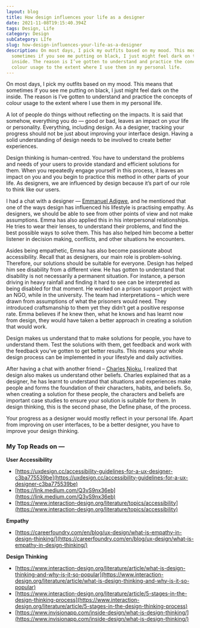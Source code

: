 ```yaml
---
layout: blog
title: How design influences your life as a designer
date: 2021-11-08T19:15:40.394Z
tags: Design, Life
category: Design
subCategory: LIfe
slug: how-design-influences-your-life-as-a-designer
description: On most days, I pick my outfits based on my mood. This means that
  sometimes if you see me putting on black, I just might feel dark on the
  inside. The reason is I’ve gotten to understand and practice the concepts of
  colour usage to the extent where I use them in my personal life.
---
```

On most days, I pick my outfits based on my mood. This means that sometimes if you see me putting on black, I just might feel dark on the inside. The reason is I’ve gotten to understand and practice the concepts of colour usage to the extent where I use them in my personal life. 

A lot of people do things without reflecting on the impacts. It is said that somehow, everything you do — good or bad, leaves an impact on your life or personality. Everything, including design. As a designer, tracking your progress should not be just about improving your interface design. Having a solid understanding of design needs to be involved to create better experiences. 

Design thinking is human-centred. You have to understand the problems and needs of your users to provide standard and efficient solutions for them. When you repeatedly engage yourself in this process, it leaves an impact on you and you begin to practice this method in other parts of your life. As designers, we are influenced by design because it’s part of our role to think like our users.

I had a chat with a designer — [Emmanuel Adigwe](http://www.Twitter.com/EmmanuelCAdigwe), and he mentioned that one of the ways design has influenced his lifestyle is practising empathy. As designers, we should be able to see from other points of view and not make assumptions. Emma has also applied this in his interpersonal relationships. He tries to wear their lenses, to understand their problems, and find the best possible ways to solve them. This has also helped him become a better listener in decision making, conflicts, and other situations he encounters. 

Asides being empathetic, Emma has also become passionate about accessibility. Recall that as designers, our main role is problem-solving. Therefore, our solutions should be suitable for everyone. Design has helped him see disability from a different view. He has gotten to understand that disability is not necessarily a permanent situation. For instance, a person driving in heavy rainfall and finding it hard to see can be interpreted as being disabled for that moment. He worked on a prison support project with an NGO, while in the university. The team had interpretations – which were drawn from assumptions of what the prisoners would need. They introduced craftsmanship to them yet they didn’t get a positive response rate. Emma believes if he knew then, what he knows and has learnt now from design, they would have taken a better approach in creating a solution that would work.

Design makes us understand that to make solutions for people, you have to understand them. Test the solutions with them, get feedback and work with the feedback you’ve gotten to get better results. This means your whole design process can be implemented in your lifestyle and daily activities. 

After having a chat with another friend – [Charles Njoku](http://www.Twitter.com/madebycharles), I realized that design also makes us understand other beliefs. Charles explained that as a designer, he has learnt to understand that situations and experiences make people and forms the foundation of their characters, habits, and beliefs. So, when creating a solution for these people, the characters and beliefs are important case studies to ensure your solution is suitable for them. In design thinking, this is the second phase, the Define phase, of the process. 

Your progress as a designer would mostly reflect in your personal life. Apart from improving on user interfaces, to be a better designer, you have to improve your design thinking.

### My Top Reads on —

**User Accessibility** 

- [https://uxdesign.cc/accessibility-guidelines-for-a-ux-designer-c3ba775539be](https://uxdesign.cc/accessibility-guidelines-for-a-ux-designer-c3ba775539be)
- [https://link.medium.com/Q3vS9nx36eb](https://link.medium.com/Q3vS9nx36eb)
- [https://www.interaction-design.org/literature/topics/accessibility](https://www.interaction-design.org/literature/topics/accessibility)

**Empathy**

- [https://careerfoundry.com/en/blog/ux-design/what-is-empathy-in-design-thinking/](https://careerfoundry.com/en/blog/ux-design/what-is-empathy-in-design-thinking/)

**Design Thinking** 

- [https://www.interaction-design.org/literature/article/what-is-design-thinking-and-why-is-it-so-popular](https://www.interaction-design.org/literature/article/what-is-design-thinking-and-why-is-it-so-popular)
- [https://www.interaction-design.org/literature/article/5-stages-in-the-design-thinking-process](https://www.interaction-design.org/literature/article/5-stages-in-the-design-thinking-process)
- [https://www.invisionapp.com/inside-design/what-is-design-thinking/](https://www.invisionapp.com/inside-design/what-is-design-thinking/)